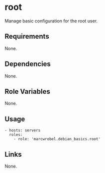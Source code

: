 # root

Manage basic configuration for the root user.

## Requirements

None.

## Dependencies

None.

## Role Variables

None.

## Usage

    - hosts: servers
      roles:
        - role: 'marcwrobel.debian_basics.root'

## Links

None.
